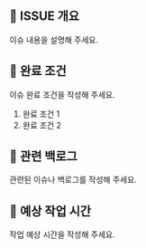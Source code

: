 ## 📌 ISSUE 개요
이슈 내용을 설명해 주세요.

## 📑 완료 조건
이슈 완료 조건을 작성해 주세요.

1.  완료 조건 1
2.  완료 조건 2

## 💭 관련 백로그
관련된 이슈나 백로그를 작성해 주세요.

## 💭 예상 작업 시간
작업 예상 시간을 작성해 주세요.